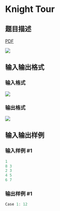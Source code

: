 # Knight Tour

## 题目描述

[problemUrl]: https://uva.onlinejudge.org/index.php?option=com_onlinejudge&Itemid=8&category=78&page=show_problem&problem=2690

[PDF](https://uva.onlinejudge.org/external/116/p11643.pdf)

![](https://cdn.luogu.com.cn/upload/vjudge_pic/UVA11643/36ba4726805a3cf40e80e9899414c64694f1625e.png)

## 输入输出格式

### 输入格式

![](https://cdn.luogu.com.cn/upload/vjudge_pic/UVA11643/c884f9025a9bd5f13e9ff2e1a9046b9ad6ff5b2e.png)

### 输出格式

![](https://cdn.luogu.com.cn/upload/vjudge_pic/UVA11643/99fab4a69a278cea140aded7b18b361b6588e350.png)

## 输入输出样例

### 输入样例 #1

```cpp
1
8 3
2 3
4 5
6 7
```


### 输出样例 #1

```cpp
Case 1: 12
```


